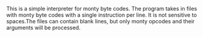 This is a simple interpreter for monty byte codes.
The program takes in files with monty byte codes
with a single instruction per line. It is not sensitive
to spaces.The files can contain blank lines, but only
monty opcodes and their arguments will be processed.
